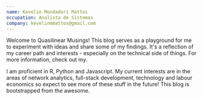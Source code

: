 ```yaml
---
name: Kevelin Mondadori Mattos
occupation: Analista de Sistemas
company: kevelinmmattos@gmail.com
---
```


Welcome to Quasilinear Musings! This blog serves as a playground for me to experiment
with ideas and share some of my findings. It's a reflection of my career path and
interests - especially on the technical side of things. For more information, check
out my.

I am proficient in R, Python and Javascript. My current interests are in the areas of
network analytics, full-stack development, technology and labour economics so expect
to see more of these stuff in the future! This blog is bootstrapped from the awesome.
